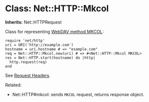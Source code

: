 # Class: Net::HTTP::Mkcol
**Inherits:** Net::HTTPRequest
    

Class for representing [WebDAV method
MKCOL](http://www.webdav.org/specs/rfc4918.html#METHOD_MKCOL):

    require 'net/http'
    uri = URI('http://example.com')
    hostname = uri.hostname # => "example.com"
    req = Net::HTTP::Mkcol.new(uri) # => #<Net::HTTP::Mkcol MKCOL>
    res = Net::HTTP.start(hostname) do |http|
      http.request(req)
    end

See [Request Headers](rdoc-ref:Net::HTTPRequest@Request+Headers).

Related:

*   Net::HTTP#mkcol: sends `MKCOL` request, returns response object.




